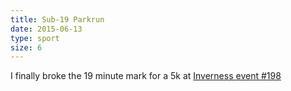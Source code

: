 ```yaml
---
title: Sub-19 Parkrun
date: 2015-06-13
type: sport
size: 6
---
```

I finally broke the 19 minute mark for a 5k at [Inverness event #198](http://www.parkrun.org.uk/inverness/results/weeklyresults/?runSeqNumber=198)
